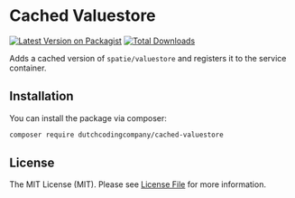 # Cached Valuestore

[![Latest Version on Packagist](https://img.shields.io/packagist/v/dutchcodingcompany/cached-valuestore.svg?style=flat-square)](https://packagist.org/packages/dutchcodingcompany/cached-valuestore)
[![Total Downloads](https://img.shields.io/packagist/dt/dutchcodingcompany/cached-valuestore.svg?style=flat-square)](https://packagist.org/packages/dutchcodingcompany/cached-valuestore)

Adds a cached version of `spatie/valuestore` and registers it to the service container.

## Installation

You can install the package via composer:

```bash
composer require dutchcodingcompany/cached-valuestore
```

## License

The MIT License (MIT). Please see [License File](LICENSE.md) for more information.
